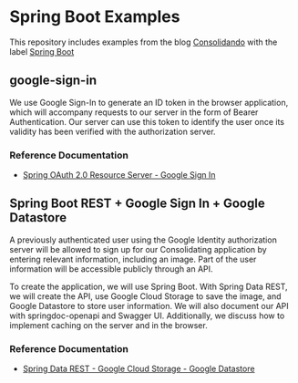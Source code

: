 # Spring Boot Examples

This repository includes examples from the blog [Consolidando](http://diy.elmolidelanoguera.com/) with the label [Spring Boot](https://diy.elmolidelanoguera.com/search/label/Spring%20Boot)
 
## google-sign-in
We use Google Sign-In to generate an ID token in the browser application, which will accompany requests to our server in the form of Bearer Authentication. Our server can use this token to identify the user once its validity has been verified with the authorization server.

### Reference Documentation
* [Spring OAuth 2.0 Resource Server - Google Sign In ](https://diy.elmolidelanoguera.com/2023/11/seguridad-autentificacion-spring-boot.html)

## Spring Boot REST + Google Sign In + Google Datastore
A previously authenticated user using the Google Identity authorization server will be allowed to sign up for our Consolidating application by entering relevant information, including an image. Part of the user information will be accessible publicly through an API.

To create the application, we will use Spring Boot. With Spring Data REST, we will create the API, use Google Cloud Storage to save the image, and Google Datastore to store user information. We will also document our API with springdoc-openapi and Swagger UI. Additionally, we discuss how to implement caching on the server and in the browser.

### Reference Documentation
* [Spring Data REST - Google Cloud Storage - Google Datastore ](https://diy.elmolidelanoguera.com/2023/12/spring-data-rest-google-cloud-storage.html)